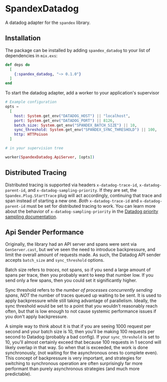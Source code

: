 # SpandexDatadog

A datadog adapter for the `spandex` library.

## Installation

The package can be installed by adding `spandex_datadog` to your list of
dependencies in `mix.exs`:

```elixir
def deps do
  [
    {:spandex_datadog, "~> 0.1.0"}
  ]
end
```

To start the datadog adapter, add a worker to your application's supervisor

```elixir
# Example configuration
opts =
  [
    host: System.get_env("DATADOG_HOST") || "localhost",
    port: System.get_env("DATADOG_PORT") || 8126,
    batch_size: System.get_env("SPANDEX_BATCH_SIZE") || 10,
    sync_threshold: System.get_env("SPANDEX_SYNC_THRESHOLD") || 100,
    http: HTTPoison
  ]

# in your supervision tree

worker(SpandexDatadog.ApiServer, [opts])
```

## Distributed Tracing

Distributed tracing is supported via headers `x-datadog-trace-id`,
`x-datadog-parent-id`, and `x-datadog-sampling-priority`. If they are set, the
`Spandex.Plug.StartTrace` plug will act accordingly, continuing that trace and
span instead of starting a new one.  *Both* `x-datadog-trace-id` and
`x-datadog-parent-id` must be set for distributed tracing to work. You can
learn more about the behavior of `x-datadog-sampling-priority` in the [Datadog
priority sampling documentation].

[Datadog priority sampling documentation]: https://docs.datadoghq.com/tracing/getting_further/trace_sampling_and_storage/#priority-sampling-for-distributed-tracing

## Api Sender Performance

Originally, the library had an API server and spans were sent via
`GenServer.cast`, but we've seen the need to introduce backpressure, and limit
the overall amount of requests made. As such, the Datadog API sender accepts
`batch_size` and `sync_threshold` options.

Batch size refers to *traces*, not spans, so if you send a large amount of spans
per trace, then you probably want to keep that number low. If you send only a
few spans, then you could set it significantly higher.

Sync threshold refers to the *number of processes concurrently sending spans*,
*NOT* the number of traces queued up waiting to be sent. It is used to apply
backpressure while still taking advantage of parallelism. Ideally, the sync
threshold would be set to a point that you wouldn't reasonably reach often, but
that is low enough to not cause systemic performance issues if you don't apply
backpressure.

A simple way to think about it is that if you are seeing 1000
request per second and your batch size is 10, then you'll be making 100
requests per second to Datadog (probably a bad config). If your
`sync_threshold` is set to 10, you'll almost certainly exceed that because 100
requests in 1 second will likely overlap in that way. So when that is exceeded,
the work is done synchronously, (not waiting for the asynchronous ones to
complete even). This concept of backpressure is very important, and strategies
for switching to synchronous operation are often surprisingly far more
performant than purely asynchronous strategies (and much more predictable).
